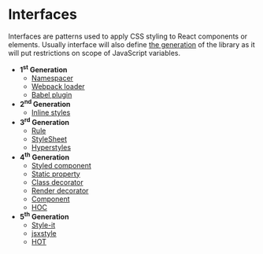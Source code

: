 # Interfaces

Interfaces are patterns used to apply CSS styling to React components or elements. Usually
interface will also define [the generation](./generations.md) of the library as it will put
restrictions on scope of JavaScript variables.

  - __1<sup>st</sup> Generation__
    - [Namespacer](./interfaces/1st-generation/namespacer.md)
    - [Webpack loader](./interfaces/1st-generation/webpack-loader.md)
    - [Babel plugin](./interfaces/1st-generation/babel-plugin.md)
  - __2<sup>nd</sup> Generation__
    - [Inline styles](./interfaces/2nd-generation/inline-stylesheet.md)
  - __3<sup>rd</sup> Generation__
    - [Rule](./interfaces/3rd-generation/rule.md)
    - [StyleSheet](./interfaces/3rd-generation/stylesheet.md)
    - [Hyperstyles](./interfaces/3rd-generation/hyperstyles.md)
  - __4<sup>th</sup> Generation__
    - [Styled component](./interfaces/4th-generation/styled-component.md)
    - [Static property](./interfaces/4th-generation/static-class-property.md)
    - [Class decorator](./interfaces/4th-generation/class-decorator.md)
    - [Render decorator](./interfaces/4th-generation/render-decorator.md)
    - [Component](./interfaces/3rd-generation/component.md)
    - [HOC](./interfaces/4th-generation/hoc.md)
  - __5<sup>th</sup> Generation__
    - [Style-it](./interfaces/5th-generation/style-it.md)
    - [jsxstyle](./interfaces/5th-generation/jsxstyle.md)
    - [HOT](./interfaces/5th-generation/hot.md)
